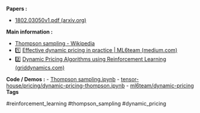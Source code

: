 
**Papers :**

- [1802.03050v1.pdf (arxiv.org)](https://arxiv.org/pdf/1802.03050v1.pdf)

**Main information :**
- [Thompson sampling - Wikipedia](https://en.wikipedia.org/wiki/Thompson_sampling)
- 1️⃣ [Effective dynamic pricing in practice | ML6team (medium.com)](https://medium.com/ml6team/dynamic-pricing-in-practice-99fe2216a93d)
- 2️⃣ [Dynamic Pricing Algorithms using Reinforcement Learning (griddynamics.com)](https://blog.griddynamics.com/dynamic-pricing-algorithms/)

**Code / Demos :**
	- [Thompson sampling.ipynb](https://colab.research.google.com/drive/1ZbQBr2qYTxVQBcafLMJhqUYn5qndfRWv?usp=sharing)
		- [tensor-house/pricing/dynamic-pricing-thompson.ipynb](https://github.com/ikatsov/tensor-house/blob/master/pricing/dynamic-pricing-thompson.ipynb)
	- [ml6team/dynamic-pricing](https://huggingface.co/spaces/ml6team/dynamic-pricing/tree/main)
**Tags**

#reinforcement_learning #thompson_sampling #dynamic_pricing 